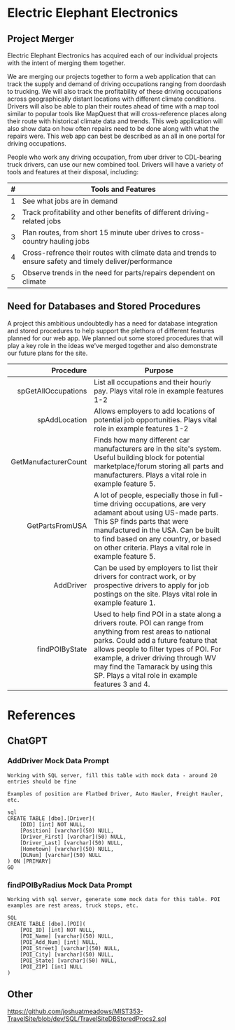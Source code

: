 # Electric Elephant Electronics

## Project Merger

Electric Elephant Electronics has acquired each of our individual projects with the intent of merging them together.

We are merging our projects together to form a web application that can track the supply and demand of driving occupations ranging from doordash to trucking. We will also track the profitability of these driving occupations across geographically distant locations with different climate conditions. Drivers will also be able to plan their routes ahead of time with a map tool similar to popular tools like MapQuest that will cross-reference places along their route with historical climate data and trends. This web application will also show data on how often repairs need to be done along with what the repairs were. This web app can best be described as an all in one portal for driving occupations.

People who work any driving occupation, from uber driver to CDL-bearing truck drivers, can use our new combined tool. Drivers will have a variety of tools and features at their disposal, including:

| # | Tools and Features |
|-----:|-----------|
|     1|See what jobs are in demand|
|     2|Track profitability and other benefits of different driving-related jobs|
|     3|Plan routes, from short 15 minute uber drives to cross-country hauling jobs|
|     4|Cross-refrence their routes with climate data and trends to ensure safety and timely deliver/performance|
|     5|Observe trends in the need for parts/repairs dependent on climate|

## Need for Databases and Stored Procedures

A project this ambitious undoubtedly has a need for database integration and stored procedures to help support the plethora of different features planned for our web app. We planned out some stored procedures that will play a key role in the ideas we've merged together and also demonstrate our future plans for the site.

| Procedure | Purpose |
|-----:|-----------|
|     spGetAllOccupations|List all occupations and their hourly pay. Plays vital role in example features 1-2|
|     spAddLocation|Allows employers to add locations of potential job opportunities. Plays vital role in example features 1-2|
|     GetManufacturerCount|Finds how many different car manufacturers are in the site's system. Useful building block for potential marketplace/forum storing all parts and manufacturers. Plays a vital role in example feature 5.|
|     GetPartsFromUSA|A lot of people, especially those in full-time driving occupations, are very adamant about using US-made parts. This SP finds parts that were manufactured in the USA. Can be built to find based on any country, or based on other criteria. Plays a vital role in example feature 5.|
|     AddDriver|Can be used by employers to list their drivers for contract work, or by prospective drivers to apply for job postings on the site. Plays vital role in example feature 1.|
|     findPOIByState|Used to help find POI in a state along a drivers route. POI can range from anything from rest areas to national parks. Could add a future feature that allows people to filter types of POI. For example, a driver driving through WV may find the Tamarack by using this SP. Plays a vital role in example features 3 and 4.|

# References

## ChatGPT

### AddDriver Mock Data Prompt

```
Working with SQL server, fill this table with mock data - around 20 entries should be fine

Examples of position are Flatbed Driver, Auto Hauler, Freight Hauler, etc.

sql
CREATE TABLE [dbo].[Driver](
	[DID] [int] NOT NULL,
	[Position] [varchar](50) NULL,
	[Driver_First] [varchar](50) NULL,
	[Driver_Last] [varchar](50) NULL,
	[Hometown] [varchar](50) NULL,
	[DLNum] [varchar](50) NULL
) ON [PRIMARY]
GO
```

### findPOIByRadius Mock Data Prompt

```
Working with sql server, generate some mock data for this table. POI examples are rest areas, truck stops, etc.

SQL
CREATE TABLE [dbo].[POI](
	[POI_ID] [int] NOT NULL,
	[POI_Name] [varchar](50) NULL,
	[POI_Add_Num] [int] NULL,
	[POI_Street] [varchar](50) NULL,
	[POI_City] [varchar](50) NULL,
	[POI_State] [varchar](50) NULL,
	[POI_ZIP] [int] NULL
)
```

## Other

https://github.com/joshuatmeadows/MIST353-TravelSite/blob/dev/SQL/TravelSiteDBStoredProcs2.sql
